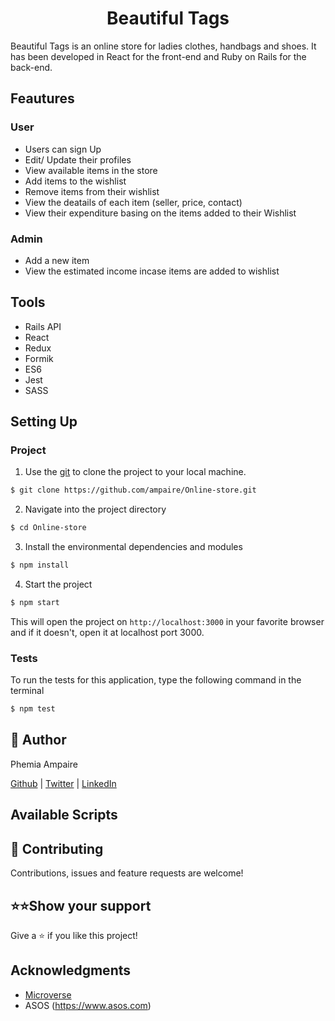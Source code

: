 <h1 align="center">Beautiful Tags</h1>
Beautiful Tags is an online store for ladies clothes, handbags and shoes. It has been developed in React for the front-end and Ruby on Rails for the back-end.

## Feautures

### User
- Users can sign Up
- Edit/ Update their profiles 
- View available items in the store
- Add items to the wishlist
- Remove items from their wishlist
- View the deatails of each item (seller, price, contact)
- View their expenditure basing on the items added to their Wishlist

### Admin
- Add a new item
- View the estimated income incase items are added to wishlist

## Tools
 - Rails API
 - React
 - Redux
 - Formik
 - ES6
 - Jest
 - SASS

## Setting Up

### Project
1. Use the [git](https://git-scm.com/downloads) to clone the project to your local machine.
```sh
$ git clone https://github.com/ampaire/Online-store.git
```
2. Navigate into the project directory
```sh
$ cd Online-store
```
3. Install the environmental dependencies and modules
```sh
$ npm install
```
4. Start the project
```sh
$ npm start
```

This will open the project on ```http://localhost:3000``` in your favorite browser and if it doesn't, open it at localhost port 3000.

### Tests
To run the tests for this application, type the following command in the terminal
```sh
$ npm test
```

## 👤 Author

Phemia Ampaire

[Github](https://github.com/ampaire) | [Twitter](https://twitter.com/AmpaPhem) | [LinkedIn](https://linkedin.com/in/phemia)

## Available Scripts

## 🤝 Contributing

Contributions, issues and feature requests are welcome!


## ⭐️⭐️Show your support

Give a ⭐️ if you like this project!

## Acknowledgments

- [Microverse](https://www.microverse.org/)
- ASOS (https://www.asos.com)
